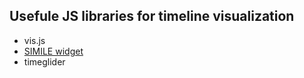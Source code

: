 ## Usefule JS libraries for timeline visualization

- vis.js
- [SIMILE widget](http://www.simile-widgets.org/)
- timeglider
